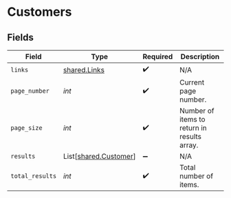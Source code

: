 # Customers


## Fields

| Field                                                    | Type                                                     | Required                                                 | Description                                              |
| -------------------------------------------------------- | -------------------------------------------------------- | -------------------------------------------------------- | -------------------------------------------------------- |
| `links`                                                  | [shared.Links](../../models/shared/links.md)             | :heavy_check_mark:                                       | N/A                                                      |
| `page_number`                                            | *int*                                                    | :heavy_check_mark:                                       | Current page number.                                     |
| `page_size`                                              | *int*                                                    | :heavy_check_mark:                                       | Number of items to return in results array.              |
| `results`                                                | List[[shared.Customer](../../models/shared/customer.md)] | :heavy_minus_sign:                                       | N/A                                                      |
| `total_results`                                          | *int*                                                    | :heavy_check_mark:                                       | Total number of items.                                   |